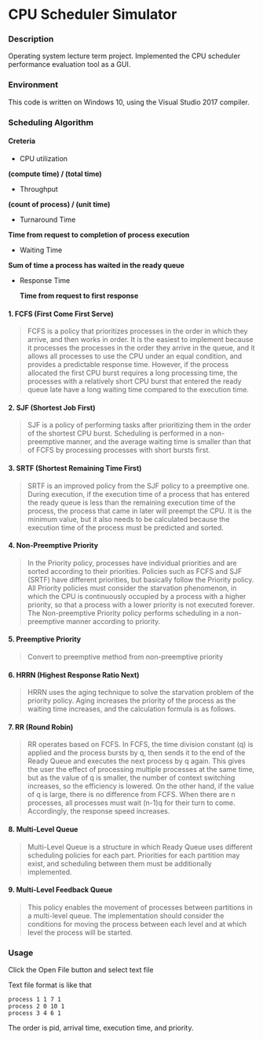 # CPU Scheduler Simulator

### Description

Operating system lecture term project. Implemented the CPU scheduler performance evaluation tool as a GUI.



### Environment

This code is written on Windows 10, using the Visual Studio 2017 compiler.



### Scheduling Algorithm

#### Creteria

+ CPU utilization 

**(compute time) / (total time)**

+ Throughput 

**(count of process) / (unit time)**

+ Turnaround Time 

**Time from request to completion of process execution**

+ Waiting Time 

**Sum of time a process has waited in the ready queue**

+ Response Time 

  **Time from request to first response**

#### 1. FCFS (First Come First Serve)

>  FCFS is a policy that prioritizes processes in the order in which they arrive, and then works in order. It is the easiest to implement because it processes the processes in the order they arrive in the queue, and it allows all processes to use the CPU under an equal condition, and provides a predictable response time. However, if the process allocated the first CPU burst requires a long processing time, the processes with a relatively short CPU burst that entered the ready queue late have a long waiting time compared to the execution time.

#### 2. SJF (Shortest Job First)

>  SJF is a policy of performing tasks after prioritizing them in the order of the shortest CPU burst. Scheduling is performed in a non-preemptive manner, and the average waiting time is smaller than that of FCFS by processing processes with short bursts first.

#### 3. SRTF (Shortest Remaining Time First)

>  SRTF is an improved policy from the SJF policy to a preemptive one. During execution, if the execution time of a process that has entered the ready queue is less than the remaining execution time of the process, the process that came in later will preempt the CPU. It is the minimum value, but it also needs to be calculated because the execution time of the process must be predicted and sorted.

#### 4. Non-Preemptive Priority

>  In the Priority policy, processes have individual priorities and are sorted according to their priorities. Policies such as FCFS and SJF (SRTF) have different priorities, but basically follow the Priority policy. All Priority policies must consider the starvation phenomenon, in which the CPU is continuously occupied by a process with a higher priority, so that a process with a lower priority is not executed forever. The Non-preemptive Priority policy performs scheduling in a non-preemptive manner according to priority.

#### 5. Preemptive Priority

> Convert to preemptive method from non-preemptive priority

#### 6. HRRN (Highest Response Ratio Next)

>  HRRN uses the aging technique to solve the starvation problem of the priority policy. Aging increases the priority of the process as the waiting time increases, and the calculation formula is as follows.

#### 7. RR (Round Robin)

>  RR operates based on FCFS. In FCFS, the time division constant (q) is applied and the process bursts by q, then sends it to the end of the Ready Queue and executes the next process by q again. This gives the user the effect of processing multiple processes at the same time, but as the value of q is smaller, the number of context switching increases, so the efficiency is lowered. On the other hand, if the value of q is large, there is no difference from FCFS. When there are n processes, all processes must wait 
> (n-1)q for their turn to come. Accordingly, the response speed increases.

#### 8. Multi-Level Queue

>  Multi-Level Queue is a structure in which Ready Queue uses different scheduling policies for each part. Priorities for each partition may exist, and scheduling between them must be additionally implemented.

#### 9. Multi-Level Feedback Queue

>  This policy enables the movement of processes between partitions in a multi-level queue. The implementation should consider the conditions for moving the process between each level and at which level the process will be started.



### Usage

Click the Open File button and select text file

Text file format is like that

```
process 1 1 7 1
process 2 0 10 1
process 3 4 6 1
```

The order is pid, arrival time, execution time, and priority.
